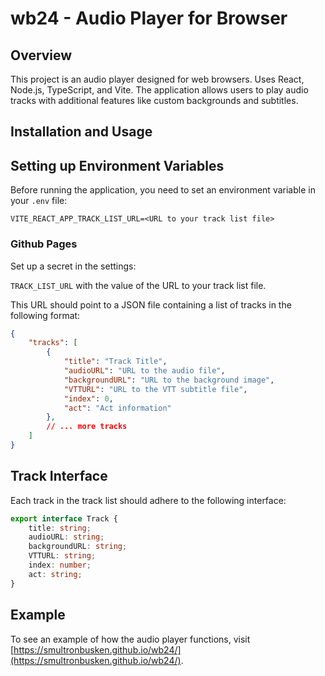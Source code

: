 # wb24 - Audio Player for Browser

## Overview

This project is an audio player designed for web browsers. Uses React, Node.js, TypeScript, and Vite. The application allows users to play audio tracks with additional features like custom backgrounds and subtitles.

## Installation and Usage

## Setting up Environment Variables

Before running the application, you need to set an environment variable in your `.env` file:

```
VITE_REACT_APP_TRACK_LIST_URL=<URL to your track list file>
```

### Github Pages

Set up a secret in the settings:

```TRACK_LIST_URL``` with the value of the URL to your track list file.

This URL should point to a JSON file containing a list of tracks in the following format:

```json
{
    "tracks": [
        {
            "title": "Track Title",
            "audioURL": "URL to the audio file",
            "backgroundURL": "URL to the background image",
            "VTTURL": "URL to the VTT subtitle file",
            "index": 0,
            "act": "Act information"
        },
        // ... more tracks
    ]
}
```

## Track Interface

Each track in the track list should adhere to the following interface:

```typescript
export interface Track {
    title: string;
    audioURL: string;
    backgroundURL: string;
    VTTURL: string;
    index: number;
    act: string;
}
```

## Example

To see an example of how the audio player functions, visit [https://smultronbusken.github.io/wb24/](https://smultronbusken.github.io/wb24/). 
